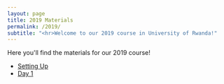 ```yaml
---
layout: page
title: 2019 Materials
permalink: /2019/
subtitle: "<hr>Welcome to our 2019 course in University of Rwanda!"
---
```


Here you'll find the materials for our 2019 course!



* [Setting Up](assets/2019mat/setup.pdf)
* [Day 1](assets/2019/day1.pdf)
